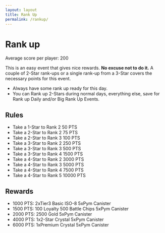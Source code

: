 ```yaml
---
layout: layout
title: Rank Up
permalink: /rankup/
---
```


# Rank up
Average score per player: 200

This is an easy event that gives nice rewards. **No excuse not to do it.**
A couple of 2-Star rank-ups or a single rank-up from a 3-Star covers the necessary points for this event.

- Always have some rank up ready for this day.
- You can Rank up 2-Stars during normal days, everything else, save for Rank up Daily and/or Big Rank Up Events.

## Rules
- Take a 1-Star to Rank 2 50 PTS
- Take a 2-Star to Rank 2 75 PTS
- Take a 2-Star to Rank 3 100 PTS
- Take a 3-Star to Rank 2 250 PTS
- Take a 3-Star to Rank 3 500 PTS
- Take a 3-Star to Rank 4 1500 PTS
- Take a 4-Star to Rank 2 3000 PTS
- Take a 4-Star to Rank 3 5000 PTS
- Take a 4-Star to Rank 4 7500 PTS
- Take a 4-Star to Rank 5 10000 PTS

## Rewards
- 1000 PTS: 2xTier3 Basic ISO-8 5xPym Canister
- 1500 PTS: 100 Loyalty 500 Battle Chips 5xPym Canister
- 2000 PTS: 2500 Gold 5xPym Canister
- 4000 PTS: 1x2-Star Crystal 5xPym Canister
- 6000 PTS: 1xPremium Crystal 5xPym Canister